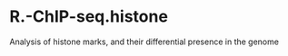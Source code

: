 R.-ChIP-seq.histone
===================

Analysis of histone marks, and their differential presence in the genome
